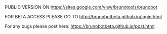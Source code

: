 PUBLIC VERSION ON https://sites.google.com/view/brunotools/brunobot

FOR BETA ACCESS PLEASE GO TO http://brunobotbeta.github.io/login.html

For any bugs please post here: https://brunobotbeta.github.io/post.html
